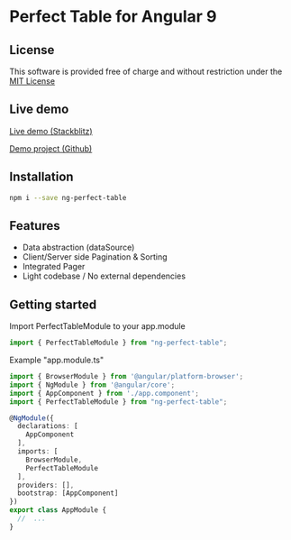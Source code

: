 # Perfect Table for Angular 9

## License
This software is provided free of charge and without restriction under the [MIT License](LICENSE)

## Live demo
[Live demo (Stackblitz)](https://stackblitz.com/github/lcnvdl/ng-perfect-table-samples)
 
[Demo project (Github)](https://github.com/lcnvdl/ng-perfect-table-samples)

## Installation
```bash
npm i --save ng-perfect-table
```
## Features
- Data abstraction (dataSource)
- Client/Server side Pagination & Sorting
- Integrated Pager
- Light codebase / No external dependencies

## Getting started
Import PerfectTableModule to your app.module
```ts
import { PerfectTableModule } from "ng-perfect-table";
```

Example "app.module.ts"
```ts
import { BrowserModule } from '@angular/platform-browser';
import { NgModule } from '@angular/core';
import { AppComponent } from './app.component';
import { PerfectTableModule } from "ng-perfect-table";

@NgModule({
  declarations: [
    AppComponent
  ],
  imports: [
    BrowserModule,
    PerfectTableModule
  ],
  providers: [],
  bootstrap: [AppComponent]
})
export class AppModule {
  //  ...
}
```
